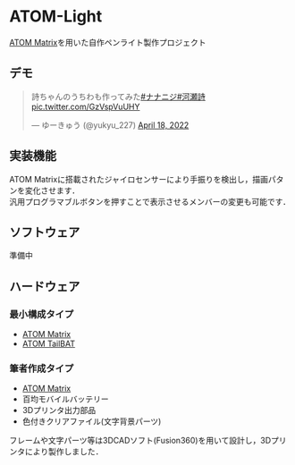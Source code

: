 # ATOM-Light
[ATOM Matrix](https://www.switch-science.com/catalog/6260/)を用いた自作ペンライト製作プロジェクト

## デモ
<blockquote class="twitter-tweet"><p lang="ja" dir="ltr">詩ちゃんのうちわも作ってみた<a href="https://twitter.com/hashtag/%E3%83%8A%E3%83%8A%E3%83%8B%E3%82%B8?src=hash&amp;ref_src=twsrc%5Etfw">#ナナニジ</a><a href="https://twitter.com/hashtag/%E6%B2%B3%E7%80%AC%E8%A9%A9?src=hash&amp;ref_src=twsrc%5Etfw">#河瀬詩</a> <a href="https://t.co/GzVspVuUHY">pic.twitter.com/GzVspVuUHY</a></p>&mdash; ゆーきゅう (@yukyu_227) <a href="https://twitter.com/yukyu_227/status/1516201163317981184?ref_src=twsrc%5Etfw">April 18, 2022</a></blockquote> <script async src="https://platform.twitter.com/widgets.js" charset="utf-8"></script>

## 実装機能
ATOM Matrixに搭載されたジャイロセンサーにより手振りを検出し，描画パタンを変化させます．  
汎用プログラマブルボタンを押すことで表示させるメンバーの変更も可能です．

## ソフトウェア
準備中

## ハードウェア
### 最小構成タイプ
* [ATOM Matrix](https://www.switch-science.com/catalog/6260/)
* [ATOM TailBAT](https://www.switch-science.com/catalog/6348/)
### 筆者作成タイプ
* [ATOM Matrix](https://www.switch-science.com/catalog/6260/)
* 百均モバイルバッテリー
* 3Dプリンタ出力部品
* 色付きクリアファイル(文字背景パーツ)

フレームや文字パーツ等は3DCADソフト(Fusion360)を用いて設計し，3Dプリンタにより製作しました．
